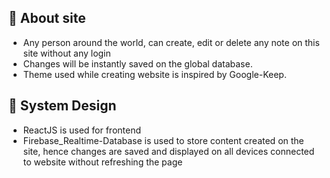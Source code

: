 ## :large_orange_diamond: About site
- Any person around the world, can create, edit or delete any note on this site without any login 
- Changes will be instantly saved on the global database.
- Theme used while creating website is inspired by Google-Keep.

## :large_orange_diamond: System Design
- ReactJS is used for frontend
- Firebase_Realtime-Database is used to store content created on the site, hence changes are saved and displayed on all devices connected to website without refreshing the page

